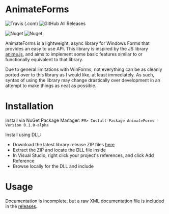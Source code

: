 # AnimateForms

![Travis (.com)](https://img.shields.io/travis/com/SDBagel/AnimateForms.svg?style=flat-square) ![GitHub All Releases](https://img.shields.io/github/downloads/SDBagel/AnimateForms/total.svg?style=flat-square)

![Nuget](https://img.shields.io/nuget/v/AnimateForms.svg?style=flat-square)  ![Nuget](https://img.shields.io/nuget/dt/AnimateForms.svg?label=nuget%20downloads&style=flat-square)

AnimateForms is a lightweight, async library for Windows Forms that provides an easy to use API. This library is inspired by the JS library [anime.js](https://animejs.com), and aims to implement some basic features similar to or functionally equivalent to that library.

Due to general limitations with WinForms, not everything can be as cleanly ported over to this library as I would like, at least immediately. As such, syntax of using the library may change drastically over development in an attempt to make things as neat as possible.

# Installation

Install via NuGet Package Manager: `PM> Install-Package AnimateForms -Version 0.1.0-alpha`

Install using DLL:
- Download the latest library release ZIP files [here](https://github.com/SDBagel/AnimateForms/releases)
- Extract the ZIP and locate the DLL file inside
- In Visual Studio, right click your project's references, and click Add Reference
- Browse locally for the DLL and include

# Usage

Documentation is incomplete, but a raw XML documentation file is included in the [releases](https://github.com/SDBagel/AnimateForms/releases).